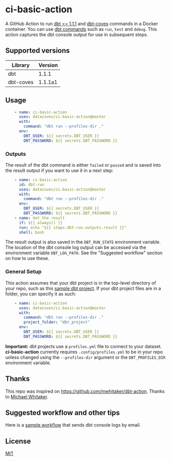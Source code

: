 # ci-basic-action

A GitHub Action to run [dbt <= 1.1.1](https://www.getdbt.com) and [dbt-coves](https://www.datacoves.com) commands in a Docker container. You can use [dbt commands](https://docs.getdbt.com/reference/dbt-commands) such as `run`, `test` and `debug`. This action captures the dbt console output for use in subsequent steps. 

## Supported versions

| Library  | Version  |
|---|---|
| dbt  | 1.1.1 |
| dbt-coves  | 1.1.1a1  |

## Usage

```yml
    - name: ci-basic-action
      uses: datacoves/ci-basic-action@master
      with:
        command: "dbt run --profiles-dir ."
      env:
        DBT_USER: ${{ secrets.DBT_USER }}
        DBT_PASSWORD: ${{ secrets.DBT_PASSWORD }}
```
### Outputs

The result of the dbt command is either `failed` or `passed` and is saved into the result output if you want to use it in a next step:

```yml
    - name: ci-basic-action
      id: dbt-run
      uses: datacoves/ci-basic-action@master
      with:
        command: "dbt run --profiles-dir ."
      env:
        DBT_USER: ${{ secrets.DBT_USER }}
        DBT_PASSWORD: ${{ secrets.DBT_PASSWORD }}
    - name: Get the result
      if: ${{ always() }}
      run: echo "${{ steps.dbt-run.outputs.result }}"
      shell: bash
```
The result output is also saved in the `DBT_RUN_STATE` environment variable. The location of the dbt console log output can be accessed via the environment variable `DBT_LOG_PATH`. See the "Suggested workflow" section on how to use these.

### General Setup

This action assumes that your dbt project is in the top-level directory of your repo, such as this [sample dbt project](https://github.com/fishtown-analytics/jaffle_shop). If your dbt project files are in a folder, you can specify it as such:

```yml
    - name: ci-basic-action
      uses: datacoves/ci-basic-action@master
      with:
        command: "dbt run --profiles-dir ."
        project_folder: "dbt_project"
      env:
        DBT_USER: ${{ secrets.DBT_USER }}
        DBT_PASSWORD: ${{ secrets.DBT_PASSWORD }}
```
**Important:** dbt projects use a `profiles.yml` file to connect to your dataset. **ci-basic-action** currently requires `.config/profiles.yml` to be in your repo unless changed using the `--profiles-dir` argument or the `DBT_PROFILES_DIR` environment variable.

## Thanks

This repo was inspired on https://github.com/mwhitaker/dbt-action. Thanks to [Michael Whitaker](https://github.com/mwhitaker).

## Suggested workflow and other tips

Here is a [sample workflow](https://github.com/mwhitaker/dbt-action-sample) that sends dbt console logs by email.

## License

[MIT](LICENSE)
